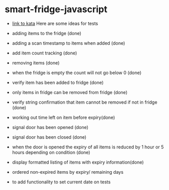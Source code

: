 # smart-fridge-javascript

- [link to kata](https://katalyst.codurance.com/smart-fridge)
  Here are some ideas for tests

- adding items to the fridge (done)
- adding a scan timestamp to items when added (done)
- add item count tracking (done)
- removing items (done)
- when the fridge is empty the count will not go below 0 (done)
- verify item has been added to fridge (done)
- only items in fridge can be removed from fridge (done)
- verify string confirmation that item cannot be removed if not in fridge (done)
- working out time left on item before expiry(done)
- signal door has been opened (done)
- signal door has been closed (done)
- when the door is opened the expiry of all items is reduced by 1 hour or 5 hours depending on condition (done)
- display formatted listing of items with expiry information(done)

- ordered non-expired items by expiry/ remaining days
- to add functionality to set current date on tests
